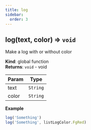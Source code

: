 ```yaml
---
title: log
sidebar:
  order: 3
---
```




## log(text, color) ⇒ <code>void</code>
Make a log with or without color

**Kind**: global function  
**Returns**: <code>void</code> - void  

| Param | Type |
| --- | --- |
| text | <code>String</code> | 
| color | <code>String</code> | 

**Example**  
```js
log('Something')log('Something', listLogColor.FgRed)
```
